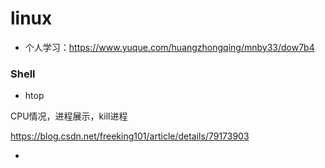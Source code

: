 # linux


* 个人学习：https://www.yuque.com/huangzhongqing/mnby33/dow7b4

### Shell

* htop

CPU情况，进程展示，kill进程


https://blog.csdn.net/freeking101/article/details/79173903

* 

